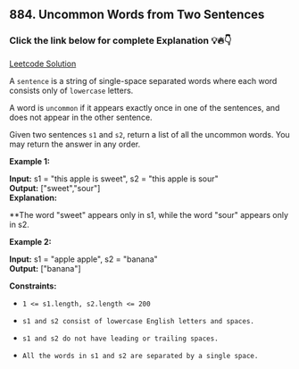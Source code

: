 ## 884. Uncommon Words from Two Sentences

### Click the link below for complete Explanation 💡🔥👇

[Leetcode Solution](https://leetcode.com/problems/uncommon-words-from-two-sentences/solutions/5800931/simple-java-solution-hashmap-counting-easy-approach/)

A ``sentence`` is a string of single-space separated words where each word consists only of ``lowercase`` letters.

A word is ``uncommon`` if it appears exactly once in one of the sentences, and does not appear in the other sentence.

Given two sentences ``s1`` and ``s2``, return a list of all the uncommon words. You may return the answer in any order.

 

**Example 1:**

**Input:** s1 = "this apple is sweet", s2 = "this apple is sour" <br>
**Output:** ["sweet","sour"] <br>
**Explanation:**

**The word "sweet" appears only in s1, while the word "sour" appears only in s2.

**Example 2:**

**Input:** s1 = "apple apple", s2 = "banana" <br>
**Output:** ["banana"]<br>

**Constraints:**

- ``1 <= s1.length, s2.length <= 200``

- ``s1 and s2 consist of lowercase English letters and spaces.``

- ``s1 and s2 do not have leading or trailing spaces.``

- ``All the words in s1 and s2 are separated by a single space.``